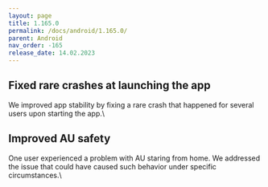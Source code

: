 ```yaml
---
layout: page
title: 1.165.0
permalink: /docs/android/1.165.0/
parent: Android
nav_order: -165
release_date: 14.02.2023
---
```


## Fixed rare crashes at launching the app
We improved app stability by fixing a rare crash that happened for several users upon starting the app.\

## Improved AU safety
One user experienced a problem with AU staring from home. We addressed the issue that could have caused such behavior under specific circumstances.\